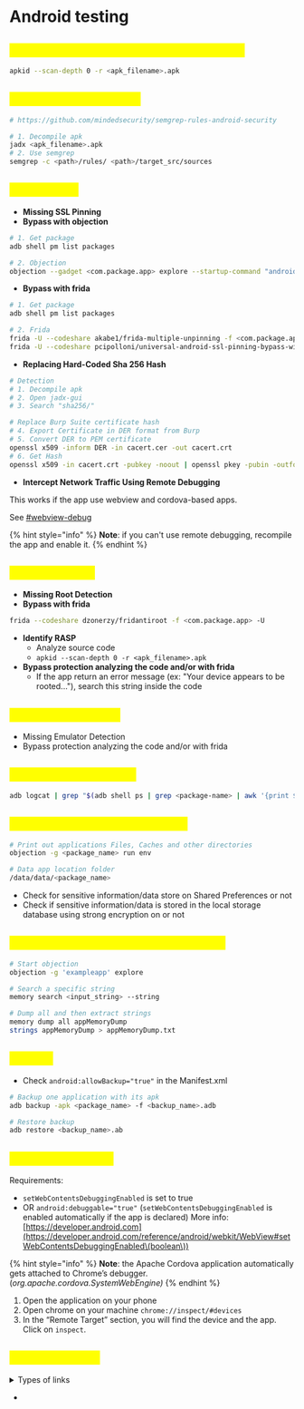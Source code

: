 # Android testing

## <mark style="color:yellow;">Identify compilers, packers, obfuscators</mark>

```sh
apkid --scan-depth 0 -r <apk_filename>.apk
```

## <mark style="color:yellow;">Automatic Static Tests</mark>

```sh
# https://github.com/mindedsecurity/semgrep-rules-android-security

# 1. Decompile apk
jadx <apk_filename>.apk
# 2. Use semgrep
semgrep -c <path>/rules/ <path>/target_src/sources
```

## <mark style="color:yellow;">SSL Pinning</mark>

* **Missing SSL Pinning**
* **Bypass with objection**

```sh
# 1. Get package
adb shell pm list packages

# 2. Objection 
objection --gadget <com.package.app> explore --startup-command "android sslpinning disable"
```

* **Bypass with frida**

```sh
# 1. Get package
adb shell pm list packages

# 2. Frida
frida -U --codeshare akabe1/frida-multiple-unpinning -f <com.package.app>
frida -U --codeshare pcipolloni/universal-android-ssl-pinning-bypass-with-frida -f <com.package.app>
```

* **Replacing Hard-Coded Sha 256 Hash**

```sh
# Detection
# 1. Decompile apk
# 2. Open jadx-gui
# 3. Search "sha256/"

# Replace Burp Suite certificate hash
# 4. Export Certificate in DER format from Burp
# 5. Convert DER to PEM certificate
openssl x509 -inform DER -in cacert.cer -out cacert.crt
# 6. Get Hash
openssl x509 -in cacert.crt -pubkey -noout | openssl pkey -pubin -outform der | openssl dgst -sha256 -binary | openssl enc -base64
```

* **Intercept Network Traffic Using Remote Debugging**

This works if the app use webview and cordova-based apps.&#x20;

See [#webview-debug](android-testing.md#webview-debug "mention")

{% hint style="info" %}
**Note**: if you can't use remote debugging, recompile the app and enable it.
{% endhint %}

## <mark style="color:yellow;">Root Detection</mark>

* **Missing Root Detection**
* **Bypass with frida**

```sh
frida --codeshare dzonerzy/fridantiroot -f <com.package.app> -U
```

* **Identify RASP**
  * Analyze source code
  * `apkid --scan-depth 0 -r <apk_filename>.apk`
* **Bypass protection analyzing the code and/or with frida**
  * If the app return an error message (ex: "Your device appears to be rooted..."), search this string inside the code

## <mark style="color:yellow;">Emulator Detection</mark>

* Missing Emulator Detection
* Bypass protection analyzing the code and/or with frida

## <mark style="color:yellow;">Sensitive data in Logs</mark>

```sh
adb logcat | grep "$(adb shell ps | grep <package-name> | awk '{print $2}')"
```

## <mark style="color:yellow;">Sensitive data in Local Storage</mark>

```sh
# Print out applications Files, Caches and other directories
objection -g <package_name> run env

# Data app location folder
/data/data/<package_name>
```

* Check for sensitive information/data store on Shared Preferences or not
* Check if sensitive information/data is stored in the local storage database using strong encryption on or not

## <mark style="color:yellow;">Sensitive data in Application Memory</mark>

```sh
# Start objection
objection -g 'exampleapp' explore

# Search a specific string
memory search <input_string> --string

# Dump all and then extract strings
memory dump all appMemoryDump
strings appMemoryDump > appMemoryDump.txt
```

## <mark style="color:yellow;">Backup</mark>

* Check `android:allowBackup="true"` in the Manifest.xml

```sh
# Backup one application with its apk
adb backup -apk <package_name> -f <backup_name>.adb

# Restore backup
adb restore <backup_name>.ab
```

## <mark style="color:yellow;">WebView - Debug</mark>

Requirements:

* `setWebContentsDebuggingEnabled` is set to true
* OR `android:debuggable="true"`  (`setWebContentsDebuggingEnabled` is enabled automatically if the app is declared) More info: [https://developer.android.com](https://developer.android.com/reference/android/webkit/WebView#setWebContentsDebuggingEnabled\(boolean\))

{% hint style="info" %}
**Note**: the Apache Cordova application automatically gets attached to Chrome’s debugger. (_org.apache.cordova.SystemWebEngine)_
{% endhint %}

1. Open the application on your phone&#x20;
2. Open chrome on your machine `chrome://inspect/#devices`
3. In the “Remote Target” section, you will find the device and the app. Click on `inspect`.

## <mark style="color:yellow;">Verify deep link</mark>

<details>

<summary>Types of links</summary>

**Scheme URL**

App developers customize any schemes and URIs for their app without any restriction

Ex: `fb://profile`, `geo://`

```xml
<activity android:name=".MyMapActivity" android:exported="true"...>
    <intent-filter>
        <action android:name="android.intent.action.VIEW" />
        <category android:name="android.intent.category.DEFAULT" />
        <category android:name="android.intent.category.BROWSABLE" />
        <data android:scheme="geo" />
    </intent-filter>
</activity>
```

When the user clicks a deep link, a disambiguation dialog might appear. This dialog allows the user to select one of multiple apps, including your app, that can handle the given deep link

**Web links**

Web links are deep links that use the HTTP and HTTPS schemes.

Note: On Android 12 and higher, clicking a web link (not an Android App Link) opens it in a web browser. On earlier Android versions, users may see a disambiguation dialog if multiple apps can handle the web link.

```xml
<intent-filter>
    <action android:name="android.intent.action.VIEW" />
    <category android:name="android.intent.category.DEFAULT" />
    <category android:name="android.intent.category.BROWSABLE" />
    <data android:scheme="http" />
    <data android:host="myownpersonaldomain.com" />
</intent-filter>
```

**Android App Links**

Android App Links, available on Android 6.0 (API level 23) and higher, are web links with the `autoVerify` attribute. This lets your app become the default handler for the link type, so when a user clicks an Android App Link, your app opens immediately if installed, without a disambiguation dialog.

```xml
<intent-filter android:autoVerify="true">
    <action android:name="android.intent.action.VIEW" />
    <category android:name="android.intent.category.DEFAULT" />
    <category android:name="android.intent.category.BROWSABLE" />
    <data android:scheme="http" />
    <data android:scheme="https" />
    <data android:host="myownpersonaldomain.com" />
</intent-filter>
```

In this case Android attempt to access the **Digital Asset Links** file in order to verify the App Links. **A deep link can be considered an App Link only if the verification is successful.**

</details>

*
